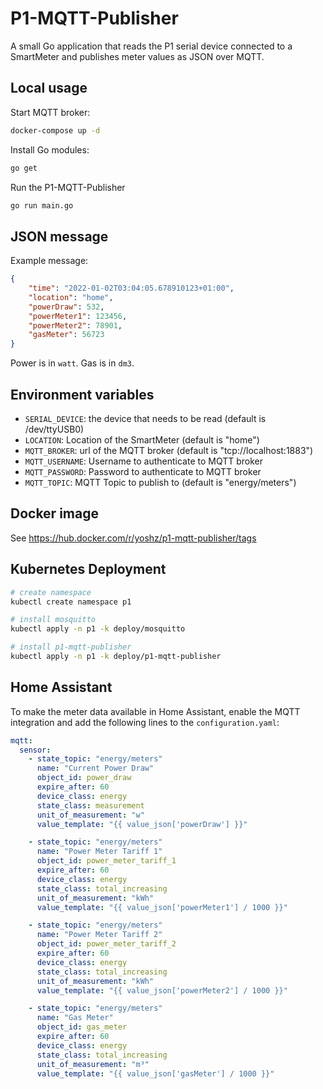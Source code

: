 # P1-MQTT-Publisher

A small Go application that reads the P1 serial device connected to a SmartMeter and publishes meter values as JSON over MQTT.

## Local usage

Start MQTT broker:

```bash
docker-compose up -d
```

Install Go modules:
```bash
go get
```

Run the P1-MQTT-Publisher
```bash
go run main.go
```

## JSON message

Example message:
```json
{
    "time": "2022-01-02T03:04:05.678910123+01:00",
    "location": "home",
    "powerDraw": 532,
    "powerMeter1": 123456,
    "powerMeter2": 78901,
    "gasMeter": 56723
}
```

Power is in `watt`.
Gas is in `dm3`.

## Environment variables

 * `SERIAL_DEVICE`: the device that needs to be read (default is /dev/ttyUSB0)
 * `LOCATION`: Location of the SmartMeter (default is "home")
 * `MQTT_BROKER`: url of the MQTT broker (default is "tcp://localhost:1883")
 * `MQTT_USERNAME`: Username to authenticate to MQTT broker
 * `MQTT_PASSWORD`: Password to authenticate to MQTT broker
 * `MQTT_TOPIC`: MQTT Topic to publish to (default is "energy/meters")

## Docker image

See https://hub.docker.com/r/yoshz/p1-mqtt-publisher/tags

## Kubernetes Deployment

```bash
# create namespace
kubectl create namespace p1

# install mosquitto
kubectl apply -n p1 -k deploy/mosquitto

# install p1-mqtt-publisher
kubectl apply -n p1 -k deploy/p1-mqtt-publisher
```

## Home Assistant

To make the meter data available in Home Assistant, enable the MQTT integration
and add the following lines to the `configuration.yaml`:

```yaml
mqtt:
  sensor:
    - state_topic: "energy/meters"
      name: "Current Power Draw"
      object_id: power_draw
      expire_after: 60
      device_class: energy
      state_class: measurement
      unit_of_measurement: "w"
      value_template: "{{ value_json['powerDraw'] }}"

    - state_topic: "energy/meters"
      name: "Power Meter Tariff 1"
      object_id: power_meter_tariff_1
      expire_after: 60
      device_class: energy
      state_class: total_increasing
      unit_of_measurement: "kWh"
      value_template: "{{ value_json['powerMeter1'] / 1000 }}"

    - state_topic: "energy/meters"
      name: "Power Meter Tariff 2"
      object_id: power_meter_tariff_2
      expire_after: 60
      device_class: energy
      state_class: total_increasing
      unit_of_measurement: "kWh"
      value_template: "{{ value_json['powerMeter2'] / 1000 }}"

    - state_topic: "energy/meters"
      name: "Gas Meter"
      object_id: gas_meter
      expire_after: 60
      device_class: energy
      state_class: total_increasing
      unit_of_measurement: "m³"
      value_template: "{{ value_json['gasMeter'] / 1000 }}"
```
